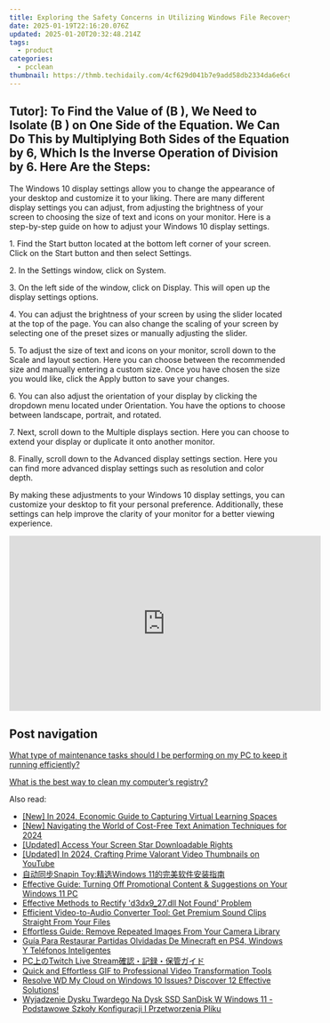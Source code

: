 ```yaml
---
title: Exploring the Safety Concerns in Utilizing Windows File Recovery Features by YL Computing
date: 2025-01-19T22:16:20.076Z
updated: 2025-01-20T20:32:48.214Z
tags:
  - product
categories:
  - pcclean
thumbnail: https://thmb.techidaily.com/4cf629d041b7e9add58db2334da6e6c6bff213af23c974168630105d2e88b454.jpg
---
```


## Tutor]: To Find the Value of \(B \), We Need to Isolate \(B \) on One Side of the Equation. We Can Do This by Multiplying Both Sides of the Equation by 6, Which Is the Inverse Operation of Division by 6. Here Are the Steps:

The Windows 10 display settings allow you to change the appearance of your desktop and customize it to your liking. There are many different display settings you can adjust, from adjusting the brightness of your screen to choosing the size of text and icons on your monitor. Here is a step-by-step guide on how to adjust your Windows 10 display settings. 

1\. Find the Start button located at the bottom left corner of your screen. Click on the Start button and then select Settings.

2\. In the Settings window, click on System.

3\. On the left side of the window, click on Display. This will open up the display settings options. 

4\. You can adjust the brightness of your screen by using the slider located at the top of the page. You can also change the scaling of your screen by selecting one of the preset sizes or manually adjusting the slider.

5\. To adjust the size of text and icons on your monitor, scroll down to the Scale and layout section. Here you can choose between the recommended size and manually entering a custom size. Once you have chosen the size you would like, click the Apply button to save your changes.

6\. You can also adjust the orientation of your display by clicking the dropdown menu located under Orientation. You have the options to choose between landscape, portrait, and rotated.

7\. Next, scroll down to the Multiple displays section. Here you can choose to extend your display or duplicate it onto another monitor.

8\. Finally, scroll down to the Advanced display settings section. Here you can find more advanced display settings such as resolution and color depth. 

By making these adjustments to your Windows 10 display settings, you can customize your desktop to fit your personal preference. Additionally, these settings can help improve the clarity of your monitor for a better viewing experience.

<!-- affiliate ads begin -->
<iframe width="560" height="315" src="https://www.youtube.com/embed/B2MlLvGxMwI?si=q_blGjXyJrGtzT8d" title="YouTube video player" frameborder="0" allow="accelerometer; autoplay; clipboard-write; encrypted-media; gyroscope; picture-in-picture; web-share" referrerpolicy="strict-origin-when-cross-origin" allowfullscreen></iframe>
<!-- affiliate ads end -->

## Post navigation

[What type of maintenance tasks should I be performing on my PC to keep it running efficiently?](https://tools.techidaily.com/pcclean/products/)

[What is the best way to clean my computer’s registry?](https://tools.techidaily.com/pcclean/products/)

<ins class="adsbygoogle"
     style="display:block"
     data-ad-format="autorelaxed"
     data-ad-client="ca-pub-7571918770474297"
     data-ad-slot="1223367746"></ins>

<ins class="adsbygoogle"
     style="display:block"
     data-ad-client="ca-pub-7571918770474297"
     data-ad-slot="8358498916"
     data-ad-format="auto"
     data-full-width-responsive="true"></ins>

<span class="atpl-alsoreadstyle">Also read:</span>
<div><ul>
<li><a href="https://screen-sharing-recording.techidaily.com/new-in-2024-economic-guide-to-capturing-virtual-learning-spaces/"><u>[New] In 2024, Economic Guide to Capturing Virtual Learning Spaces</u></a></li>
<li><a href="https://fox-friendly.techidaily.com/new-navigating-the-world-of-cost-free-text-animation-techniques-for-2024/"><u>[New] Navigating the World of Cost-Free Text Animation Techniques for 2024</u></a></li>
<li><a href="https://extra-information.techidaily.com/updated-access-your-screen-star-downloadable-rights/"><u>[Updated] Access Your Screen Star Downloadable Rights</u></a></li>
<li><a href="https://youtube-data.techidaily.com/ed-in-2024-crafting-prime-valorant-video-thumbnails-on-youtube/"><u>[Updated] In 2024, Crafting Prime Valorant Video Thumbnails on YouTube</u></a></li>
<li><a href="https://discover-fantastic.techidaily.com/snapin-toywindows-11/"><u>自动同步Snapin Toy:精选Windows 11的完美软件安装指南</u></a></li>
<li><a href="https://win-answers.techidaily.com/effective-guide-turning-off-promotional-content-and-suggestions-on-your-windows-11-pc/"><u>Effective Guide: Turning Off Promotional Content & Suggestions on Your Windows 11 PC</u></a></li>
<li><a href="https://tech-renaissance.techidaily.com/effective-methods-to-rectify-d3dx927dll-not-found-problem/"><u>Effective Methods to Rectify 'd3dx9_27.dll Not Found' Problem</u></a></li>
<li><a href="https://win-blog.techidaily.com/efficient-video-to-audio-converter-tool-get-premium-sound-clips-straight-from-your-files/"><u>Efficient Video-to-Audio Converter Tool: Get Premium Sound Clips Straight From Your Files</u></a></li>
<li><a href="https://discover-fantastic.techidaily.com/effortless-guide-remove-repeated-images-from-your-camera-library/"><u>Effortless Guide: Remove Repeated Images From Your Camera Library</u></a></li>
<li><a href="https://discover-fantastic.techidaily.com/guia-para-restaurar-partidas-olvidadas-de-minecraft-en-ps4-windows-y-telefonos-inteligentes/"><u>Guía Para Restaurar Partidas Olvidadas De Minecraft en PS4, Windows Y Teléfonos Inteligentes</u></a></li>
<li><a href="https://win-howtos.techidaily.com/pctwitch-live-stream/"><u>PC上のTwitch Live Stream確認・記録・保管ガイド</u></a></li>
<li><a href="https://extra-tips.techidaily.com/quick-and-effortless-gif-to-professional-video-transformation-tools/"><u>Quick and Effortless GIF to Professional Video Transformation Tools</u></a></li>
<li><a href="https://discover-fantastic.techidaily.com/resolve-wd-my-cloud-on-windows-10-issues-discover-12-effective-solutions/"><u>Resolve WD My Cloud on Windows 10 Issues? Discover 12 Effective Solutions!</u></a></li>
<li><a href="https://discover-fantastic.techidaily.com/wyjadzenie-dysku-twardego-na-dysk-ssd-sandisk-w-windows-11-podstawowe-szkoly-konfiguracji-i-przetworzenia-pliku/"><u>Wyjadzenie Dysku Twardego Na Dysk SSD SanDisk W Windows 11 - Podstawowe Szkoły Konfiguracji I Przetworzenia Pliku</u></a></li>
</ul></div>


